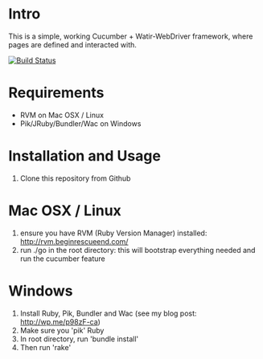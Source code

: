 # Intro

This is a simple, working Cucumber + Watir-WebDriver framework, where pages are defined and interacted with.

[![Build Status](https://secure.travis-ci.org/[YOUR_GITHUB_USERNAME]/[YOUR_PROJECT_NAME].png)](http://travis-ci.org/[YOUR_GITHUB_USERNAME]/[YOUR_PROJECT_NAME])

# Requirements

* RVM on Mac OSX / Linux
* Pik/JRuby/Bundler/Wac on Windows

# Installation and Usage

1. Clone this repository from Github

# Mac OSX / Linux

1. ensure you have RVM (Ruby Version Manager) installed: http://rvm.beginrescueend.com/
2. run ./go in the root directory: this will bootstrap everything needed and run the cucumber feature

# Windows

1. Install Ruby, Pik, Bundler and Wac (see my blog post: http://wp.me/p98zF-ca)
2. Make sure you 'pik' Ruby
3. In root directory, run 'bundle install'
4. Then run 'rake'